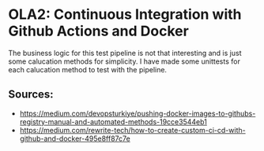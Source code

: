 # OLA2: Continuous Integration with Github Actions and Docker

The business logic for this test pipeline is not that interesting and is just some calucation methods for simplicity. 
I have made some unittests for each calucation method to test with the pipeline. 


## Sources: 

* https://medium.com/devopsturkiye/pushing-docker-images-to-githubs-registry-manual-and-automated-methods-19cce3544eb1
* https://medium.com/rewrite-tech/how-to-create-custom-ci-cd-with-github-and-docker-495e8ff87c7e